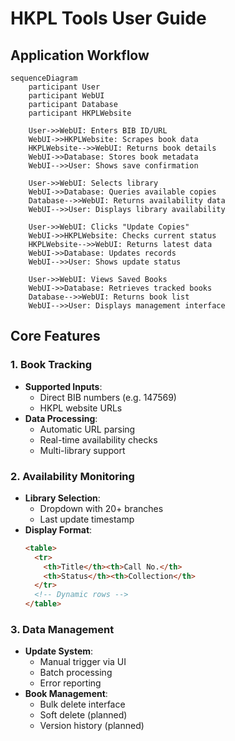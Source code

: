 # HKPL Tools User Guide

## Application Workflow

```mermaid
sequenceDiagram
    participant User
    participant WebUI
    participant Database
    participant HKPLWebsite
    
    User->>WebUI: Enters BIB ID/URL
    WebUI->>HKPLWebsite: Scrapes book data
    HKPLWebsite-->>WebUI: Returns book details
    WebUI->>Database: Stores book metadata
    WebUI-->>User: Shows save confirmation
    
    User->>WebUI: Selects library
    WebUI->>Database: Queries available copies
    Database-->>WebUI: Returns availability data
    WebUI-->>User: Displays library availability
    
    User->>WebUI: Clicks "Update Copies"
    WebUI->>HKPLWebsite: Checks current status
    HKPLWebsite-->>WebUI: Returns latest data
    WebUI->>Database: Updates records
    WebUI-->>User: Shows update status
    
    User->>WebUI: Views Saved Books
    WebUI->>Database: Retrieves tracked books
    Database-->>WebUI: Returns book list
    WebUI-->>User: Displays management interface
```

## Core Features

### 1. Book Tracking
- **Supported Inputs**:
  - Direct BIB numbers (e.g. 147569)
  - HKPL website URLs
- **Data Processing**:
  - Automatic URL parsing
  - Real-time availability checks
  - Multi-library support

### 2. Availability Monitoring
- **Library Selection**:
  - Dropdown with 20+ branches
  - Last update timestamp
- **Display Format**:
  ```html
  <table>
    <tr>
      <th>Title</th><th>Call No.</th>
      <th>Status</th><th>Collection</th>
    </tr>
    <!-- Dynamic rows -->
  </table>
  ```

### 3. Data Management
- **Update System**:
  - Manual trigger via UI
  - Batch processing
  - Error reporting
- **Book Management**:
  - Bulk delete interface
  - Soft delete (planned)
  - Version history (planned)